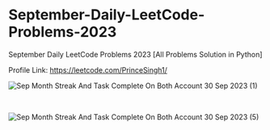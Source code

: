 # September-Daily-LeetCode-Problems-2023
September Daily LeetCode Problems 2023 [All Problems Solution in Python]

Profile Link: https://leetcode.com/PrinceSingh1/

![Sep Month Streak And Task Complete On Both Account  30 Sep 2023 (1)](https://github.com/PrinceSinghhub/September-Daily-LeetCode-Problems-2023/assets/71000042/b16640a3-a3d3-4c51-ac1c-26435a416062)

<br>

![Sep Month Streak And Task Complete On Both Account  30 Sep 2023 (5)](https://github.com/PrinceSinghhub/September-Daily-LeetCode-Problems-2023/assets/71000042/5e8127be-0d1d-451f-99d8-575bab110000)
